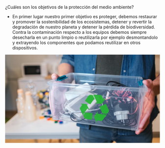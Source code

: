 ¿Cuáles son los objetivos de la protección del medio ambiente?

- En primer lugar nuestro primer objetivo es proteger, debemos restaurar y promover la sostenibilidad de los ecosistemas, detener y revertir la degradación de nuestro planeta y detener la pérdida de biodiversidad. Contra la contaminación respecto a los equipos debemos siempre desecharla en un punto limpio o reutilizarla por ejemplo desmontandolo y extrayendo los componentes que podamos reutilizar en otros dispositivos.


![image](recic.png)

